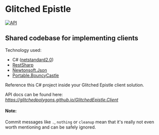# Glitched Epistle
[![API](https://img.shields.io/badge/api-docs-brightgreen.svg)](https://glitchedpolygons.github.io/GlitchedEpistle.Client/api/index.html)
## Shared codebase for implementing clients

Technology used:
* C# ([netstandard2.0](https://github.com/dotnet/standard/blob/master/docs/versions/netstandard2.0.md))
* [RestSharp](https://github.com/restsharp/RestSharp)
* [Newtonsoft.Json](https://github.com/JamesNK/Newtonsoft.Json)
* [Portable.BouncyCastle](https://github.com/onovotny/bc-csharp)

Reference this C# project inside your Glitched Epistle client solution.

API docs can be found here:
_https://glitchedpolygons.github.io/GlitchedEpistle.Client_

#### Note:
Commit messages like `.`, `nothing` or `cleanup` mean that it's really not even worth mentioning and can be safely ignored.
